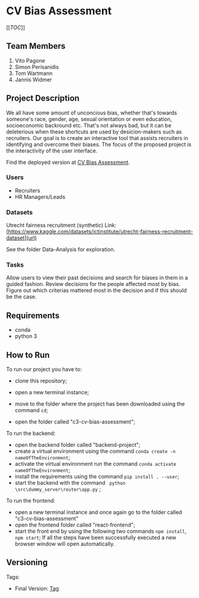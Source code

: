 # CV Bias Assessment

[[_TOC_]]

## Team Members
1. Vito Pagone
2. Simon Perisanidis
3. Tom Wartmann
4. Jannis Widmer

## Project Description 
We all have some amount of unconcious bias, whether that's towards someone's race, gender, age, sexual orientation or even education, socioeconomic backround etc. That's not always bad, but it can be deleterious when these shortcuts are used by desicion-makers such as recruiters.
Our goal is to create an interactive tool that assists recruiters in identifying and overcome their biases. The focus of the proposed project is the interactivity of the user interface.

Find the deployed version at [CV Bias Assessment](http://c3-cv-bias-assessment.course-xai-iml23.isginf.ch/dashboard/app).


### Users
- Recruiters
- HR Managers/Leads

### Datasets
Utrecht fairness recruitment (synthetic)
Link: [https://www.kaggle.com/datasets/ictinstitute/utrecht-fairness-recruitment-dataset](url)

See the folder Data-Analysis for exploration.

### Tasks
Allow users to view their past decisions and search for biases in them in a guided fashion. 
Review decisions for the people affected most by bias.
Figure out which criterias mattered most in the decision and if this should be the case.

## Requirements
- conda
- python 3

## How to Run

To run our project you have to:
- clone this repository;
- open a new terminal instance;
- move to the folder where the project has been downloaded using the command ```cd```;

- open the folder called "c3-cv-bias-assessment";

To run the backend:
- open the backend folder called "backend-project";
- create a virtual environment using the command ```conda create -n nameOfTheEnvironment```;
- activate the virtual environment run the command ```conda activate nameOfTheEnvironment```;
- install the requirements using the command ```pip install . --user```;
- start the backend with the command ``` python \src\dummy_server\router\app.py``` ;

To run the frontend:
- open a new terminal instance and once again go to the folder called "c3-cv-bias-assessment"
- open the frontend folder called "react-frontend";
- start the front end by using the following two commands ```npm install```, ```npm start```;
If all the steps have been successfully executed a new browser window will open automatically.





## Versioning

Tags:
- Final Version: [Tag](https://gitlab.inf.ethz.ch/course-xai-iml23/c3-cv-bias-assessment/-/tags/final_submission)


